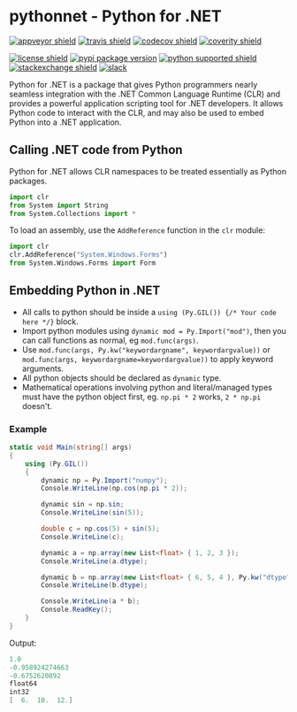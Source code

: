 # pythonnet - Python for .NET

[![appveyor shield][]](https://ci.appveyor.com/project/pythonnet/pythonnet/branch/master)
[![travis shield][]](https://travis-ci.org/pythonnet/pythonnet)
[![codecov shield][]](https://codecov.io/github/pythonnet/pythonnet)
[![coverity shield][]](https://scan.coverity.com/projects/pythonnet)

[![license shield][]](./LICENSE)
[![pypi package version][]](https://pypi.python.org/pypi/pythonnet)
[![python supported shield][]](https://pypi.python.org/pypi/pythonnet)
[![stackexchange shield][]](http://stackoverflow.com/questions/tagged/python.net)
[![slack][]](https://pythonnet.slack.com)

Python for .NET is a package that gives Python programmers nearly
seamless integration with the .NET Common Language Runtime (CLR) and
provides a powerful application scripting tool for .NET developers.
It allows Python code to interact with the CLR, and may also be used to
embed Python into a .NET application.

## Calling .NET code from Python

Python for .NET allows CLR namespaces to be treated essentially
as Python packages.

```python
import clr
from System import String
from System.Collections import *
```

To load an assembly, use the `AddReference` function in the `clr` module:

```python
import clr
clr.AddReference("System.Windows.Forms")
from System.Windows.Forms import Form
```

## Embedding Python in .NET

-   All calls to python should be inside
    a `using (Py.GIL()) {/* Your code here */}` block.
-   Import python modules using `dynamic mod = Py.Import("mod")`,
    then you can call functions as normal, eg `mod.func(args)`.
-   Use `mod.func(args, Py.kw("keywordargname", keywordargvalue))` or `mod.func(args, keywordargname=keywordargvalue))`
    to apply keyword arguments.
-   All python objects should be declared as `dynamic` type.
-   Mathematical operations involving python and literal/managed types must
    have the python object first, eg. `np.pi * 2` works, `2 * np.pi` doesn't.

### Example

```csharp
static void Main(string[] args)
{
    using (Py.GIL())
    {
        dynamic np = Py.Import("numpy");
        Console.WriteLine(np.cos(np.pi * 2));

        dynamic sin = np.sin;
        Console.WriteLine(sin(5));

        double c = np.cos(5) + sin(5);
        Console.WriteLine(c);

        dynamic a = np.array(new List<float> { 1, 2, 3 });
        Console.WriteLine(a.dtype);

        dynamic b = np.array(new List<float> { 6, 5, 4 }, Py.kw("dtype", np.int32));
        Console.WriteLine(b.dtype);

        Console.WriteLine(a * b);
        Console.ReadKey();
    }
}
```

Output:

```c
1.0
-0.958924274663
-0.6752620892
float64
int32
[  6.  10.  12.]
```

[appveyor shield]: https://img.shields.io/appveyor/ci/pythonnet/pythonnet/master.svg?label=AppVeyor

[codecov shield]: https://img.shields.io/codecov/c/github/pythonnet/pythonnet/master.svg?label=Codecov

[coverity shield]: https://img.shields.io/coverity/scan/7830.svg

[license shield]: https://img.shields.io/badge/license-MIT-blue.svg?maxAge=3600

[pypi package version]: https://img.shields.io/pypi/v/pythonnet.svg

[python supported shield]: https://img.shields.io/pypi/pyversions/pythonnet.svg

[slack]: https://img.shields.io/badge/chat-slack-color.svg?style=social

[stackexchange shield]: https://img.shields.io/badge/StackOverflow-python.net-blue.svg

[travis shield]: https://img.shields.io/travis/pythonnet/pythonnet/master.svg?label=Travis

